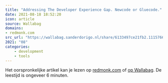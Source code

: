 ```yaml
---
title: "Addressing The Developer Experience Gap. Newcode or Gluecode."
date: 2021-08-18 18:52:20
icon: article
source: Wallabag
domains:
- redmonk.com
src_url: "https://wallabag.sanderdorigo.nl/share/6133497ce21fb2.11157662"
2021: "08"
categories:
    - development
    - tools
---
```

Het oorspronkelijke artikel kan je lezen op [redmonk.com](https://redmonk.com/jgovernor/2020/11/26/addressing-the-developer-experience-gap-newcode-or-gluecode/) of [op Wallabag](https://wallabag.sanderdorigo.nl/share/6133497ce21fb2.11157662). De leestijd is ongeveer 6 minuten.